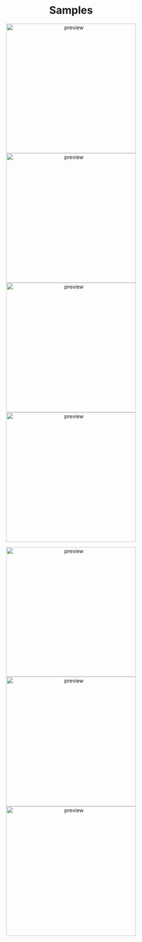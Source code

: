 


<h1 align="center">Samples</h1>

<p align="center">
<img src="https://i.ibb.co/6twR3rL/Screenshot-20240226-083925.png" height = "350  " alt="preview" border="0">  <img src="https://i.ibb.co/99vyWLT/Generated-Pass-Custom.png" height = "350  " alt="preview" border="0"> <img src="https://i.ibb.co/5xNKfvL/Save-To-Cloud.png" height = "350" alt="preview" border="0">         <img src="https://i.ibb.co/wwgnLtB/Screenshot-20240226-084210.png" height = "350  " alt="preview" border="0">
</p>
<p align="center">
<img src="https://i.ibb.co/Tkn4vj1/account-page.png" height = "350  " alt="preview" border="0">    <img src="https://i.ibb.co/vL2S3ZC/passwords.png" height = "350  " alt="preview" border="0">           <img src="https://i.ibb.co/0m94Zgb/Know-Your-Pass.png" height = "350  " alt="preview" border="0">   
</p>

